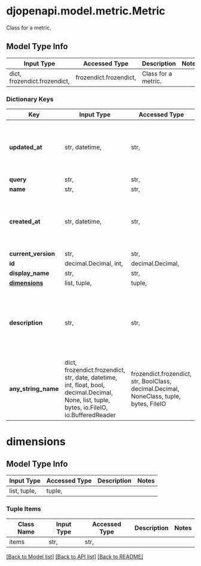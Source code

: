 # djopenapi.model.metric.Metric

Class for a metric.

## Model Type Info
Input Type | Accessed Type | Description | Notes
------------ | ------------- | ------------- | -------------
dict, frozendict.frozendict,  | frozendict.frozendict,  | Class for a metric. | 

### Dictionary Keys
Key | Input Type | Accessed Type | Description | Notes
------------ | ------------- | ------------- | ------------- | -------------
**updated_at** | str, datetime,  | str,  |  | value must conform to RFC-3339 date-time
**query** | str,  | str,  |  | 
**name** | str,  | str,  |  | 
**created_at** | str, datetime,  | str,  |  | value must conform to RFC-3339 date-time
**current_version** | str,  | str,  |  | 
**id** | decimal.Decimal, int,  | decimal.Decimal,  |  | 
**display_name** | str,  | str,  |  | 
**[dimensions](#dimensions)** | list, tuple,  | tuple,  |  | 
**description** | str,  | str,  |  | [optional] if omitted the server will use the default value of ""
**any_string_name** | dict, frozendict.frozendict, str, date, datetime, int, float, bool, decimal.Decimal, None, list, tuple, bytes, io.FileIO, io.BufferedReader | frozendict.frozendict, str, BoolClass, decimal.Decimal, NoneClass, tuple, bytes, FileIO | any string name can be used but the value must be the correct type | [optional]

# dimensions

## Model Type Info
Input Type | Accessed Type | Description | Notes
------------ | ------------- | ------------- | -------------
list, tuple,  | tuple,  |  | 

### Tuple Items
Class Name | Input Type | Accessed Type | Description | Notes
------------- | ------------- | ------------- | ------------- | -------------
items | str,  | str,  |  | 

[[Back to Model list]](../../README.md#documentation-for-models) [[Back to API list]](../../README.md#documentation-for-api-endpoints) [[Back to README]](../../README.md)

